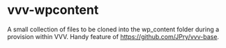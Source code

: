 # vvv-wpcontent
A small collection of files to be cloned into the wp_content folder during a provision within VVV. Handy feature of https://github.com/JPry/vvv-base. 
